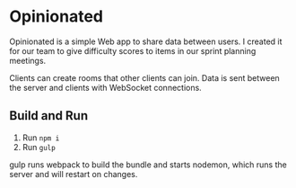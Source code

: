 Opinionated
===========

Opinionated is a simple Web app to share data between users. I created it for our team to give difficulty scores to items in our sprint planning meetings.

Clients can create rooms that other clients can join. Data is sent between the server and clients with WebSocket connections.

Build and Run
-------------
1. Run `npm i`
2. Run `gulp`

gulp runs webpack to build the bundle and starts nodemon, which runs the server and will restart on changes.
